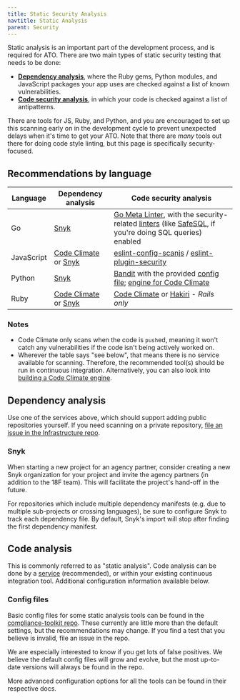 ```yaml
---
title: Static Security Analysis
navtitle: Static Analysis
parent: Security
---
```


Static analysis is an important part of the development process, and is required for ATO. There are two main types of static security testing that needs to be done:

* [**Dependency analysis**](#dependency-analysis), where the Ruby gems, Python modules, and JavaScript packages your app uses are checked against a list of known vulnerabilities.
* [**Code security analysis**](#code-analysis), in which your code is checked against a list of antipatterns.

There are tools for JS, Ruby, and Python, and you are encouraged to set up this scanning early on in the development cycle to prevent unexpected delays when it's time to get your ATO. Note that there are _many_ tools out there for doing code style linting, but this page is specifically security-focused.

## Recommendations by language

Language | Dependency analysis | Code security analysis
--- | --- | ---
Go | [Snyk](https://snyk.io/docs/snyk-for-golang) | [Go Meta Linter](https://github.com/alecthomas/gometalinter), with the security-related [linters](https://github.com/alecthomas/gometalinter#supported-linters) (like [SafeSQL](https://github.com/stripe/safesql), if you're doing SQL queries) enabled
JavaScript | [Code Climate](https://docs.codeclimate.com/v1.0/docs/nodesecurity) or [Snyk](https://snyk.io/docs/snyk-for-nodejs) | [eslint-config-scanjs](https://www.npmjs.com/package/eslint-config-scanjs) / [eslint-plugin-security](https://www.npmjs.com/package/eslint-plugin-security)
Python | [Snyk](https://snyk.io/docs/snyk-for-python) | [Bandit](https://github.com/openstack/bandit) with the provided [config file](https://github.com/18F/compliance-toolkit/blob/master/configs/static/.bandit); [engine for Code Climate](https://github.com/18F/codeclimate-bandit)
Ruby | [Code Climate](https://docs.codeclimate.com/v1.0/docs/bundler-audit) or [Snyk](https://snyk.io/docs/snyk-for-ruby) | [Code Climate](https://docs.codeclimate.com/v1.0/docs/brakeman) or [Hakiri](https://hakiri.io/) - _Rails only_

### Notes

* Code Climate only scans when the code is `push`ed, meaning it won't catch any vulnerabilities if the code isn't being actively worked on.
* Wherever the table says "see below", that means there is no service available for scanning. Therefore, the recommended tool(s) should be run in continuous integration. Alternatively, you can also look into [building a Code Climate engine](https://docs.codeclimate.com/docs/building-a-code-climate-engine).

## Dependency analysis

Use one of the services above, which should support adding public repositories yourself. If you need scanning on a private repository, [file an issue in the Infrastructure repo](https://github.com/18F/Infrastructure/issues/new).

### Snyk

When starting a new project for an agency partner, consider creating a new Snyk organization for your project and invite the agency partners (in addition to the 18F team). This will facilitate the project's hand-off in the future.

For repositories which include multiple dependency manifests (e.g. due to multiple sub-projects or crossing languages), be sure to configure Snyk to track each dependency file. By default, Snyk's import will stop after finding the first dependency manifest.

## Code analysis

This is commonly referred to as "static analysis". Code analysis can be done by a [service](#recommendations-by-language) (recommended), or within your existing continuous integration tool. Additional configuration information available below.

### Config files

Basic config files for some static analysis tools can be found in the [compliance-toolkit repo](https://github.com/18F/compliance-toolkit). These currently are little more than the default settings, but the recommendations may change. If you find a test that you believe is invalid, file an issue in the repo.

We are especially interested to know if you get lots of false positives. We believe the default config files will grow and evolve, but the most up-to-date versions will always be found in the repo.

More advanced configuration options for all the tools can be found in their respective docs.
